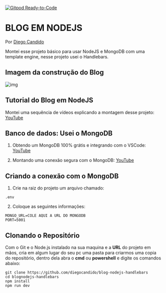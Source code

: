 [![Gitpod Ready-to-Code](https://img.shields.io/badge/Gitpod-Ready--to--Code-blue?logo=gitpod)](https://github.com/diegocandido/) 


# BLOG EM NODEJS

Por [Diego Candido](https://diegocandido.com)

Montei esse projeto básico para usar NodeJS e MongoDB com uma template engine, nesse projeto usei o Handlebars.


## Imagem da construção do Blog

![img](https://user-images.githubusercontent.com/1766790/179835732-c4aff040-7eec-4476-9490-b803129d3c9e.jpg)


## Tutorial do Blog em NodeJS

Montei uma sequência de vídeos explicando a montagem desse projeto: 
[YouTube](https://youtube.com/playlist?list=PLEBXNCFr1wJIINQArd6vwlKz2BY1tI9I0)


## Banco de dados: Usei o MongoDB 

1) Obtendo um MongoDB 100% grátis e integrando com o VSCode:
[YouTube](https://www.youtube.com/watch?v=jLiSj_ZsdXc)

2) Montando uma conexão segura com o MongoDB:
[YouTube](https://www.youtube.com/watch?v=E-B7BonaKHE)

## Criando a conexão com o MongoDB

1) Crie na raiz do projeto um arquivo chamado:
```
.env
```

2) Coloque as seguintes informações:
```
MONGO_URL=COLE AQUI A URL DO MONGODB
PORT=5001
```

## Clonando o Repositório ##
Com o Git e o Node.js instalado na sua maquina e a **URL** do projeto em mãos, cria em algum lugar do seu pc uma pasta para criarmos uma copia do repositório, dentro dela abra o **cmd** ou **powershell** e digite os comandos abaixo:
```
git clone https://github.com/diegocandido/blog-nodejs-handlebars
cd blognodejs-handlebars
npm install
npm run dev
```

